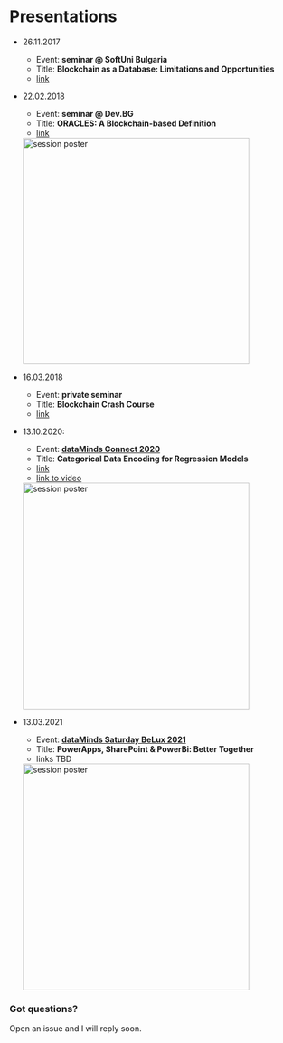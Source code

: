 # Presentations

- 26.11.2017
  - Event: **seminar @ SoftUni Bulgaria**
  - Title: **Blockchain as a Database: Limitations and Opportunities**
  - [link](https://github.com/hristochr/Public-Presentations/blob/main/Blockchain%20as%20a%20Database/Blockchain%20as%20a%20Database.pdf)
  
- 22.02.2018
  - Event: **seminar @ Dev.BG**
  - Title: **ORACLES: A Blockchain-based Definition**
  - [link](http://chrisstov.com/omachine/p/#/)
  <img src="https://raw.githubusercontent.com/hristochr/Public-Presentations/main/ORACLES%3A%20A%20Blockchain-based%20Definition/blockchain22022018-1024x389.png" alt="session poster" width="400"/>
  
 
- 16.03.2018
  - Event: **private seminar**
  - Title: **Blockchain Crash Course**
  - [link](http://chrisstov.com/p/pt/#/)

- 13.10.2020: 
  - Event: [**dataMinds Connect 2020**](https://datamindsconnect.be/)
  - Title: **Categorical Data Encoding for Regression Models**
  - [link](https://github.com/hristochr/Public-Presentations/blob/main/Categorical%20Data%20Encoding%20For%20Regression%20Models/Categorical%20Data%20Encoding%20for%20Regression%20Models.pdf)
  - [link to video](https://www.youtube.com/watch?v=qgZ35_pdQRM&feature=youtu.be)
  
  <img src="https://raw.githubusercontent.com/hristochr/Public-Presentations/main/Categorical%20Data%20Encoding%20For%20Regression%20Models/Hristo%20Hristov.PNG" alt="session poster" width="400"/>
  
- 13.03.2021
  - Event: [**dataMinds Saturday BeLux 2021**](https://datamindssaturday.be/)
  - Title: **PowerApps, SharePoint & PowerBi: Better Together**
  - links TBD


  <img src="https://raw.githubusercontent.com/hristochr/Public-Presentations/main/PowerApps%2C%20SharePoint%20%26%20PowerBi%3A%20Better%20Together/Hristo%20Hristov%20-%20PowerApps%2C%20SharePoint%20%26%20PowerBi%20Better%20Together.jfif" alt="session poster" width="400"/>

  
### Got questions?
Open an issue and I will reply soon.
